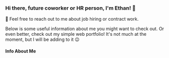 ### Hi there, future coworker or HR person, I'm Ethan! 👋

💬 Feel free to reach out to me about job hiring or contract work.

Below is some useful information about me you might want to check out. Or even better, check out my simple web portfolio! It's not much at the moment, but I will be adding to it :wink:

#### Info About Me

<!--
**TomRich01/TomRich01** is a ✨ _special_ ✨ repository because its `README.md` (this file) appears on your GitHub profile.

Here are some ideas to get you started:

- 🔭 I’m currently working on ...
- 🌱 I’m currently learning ...
- 👯 I’m looking to collaborate on ...
- 🤔 I’m looking for help with ...
- 💬 Ask me about ...
- 📫 How to reach me: ...
- 😄 Pronouns: ...
- ⚡ Fun fact: ...
-->
